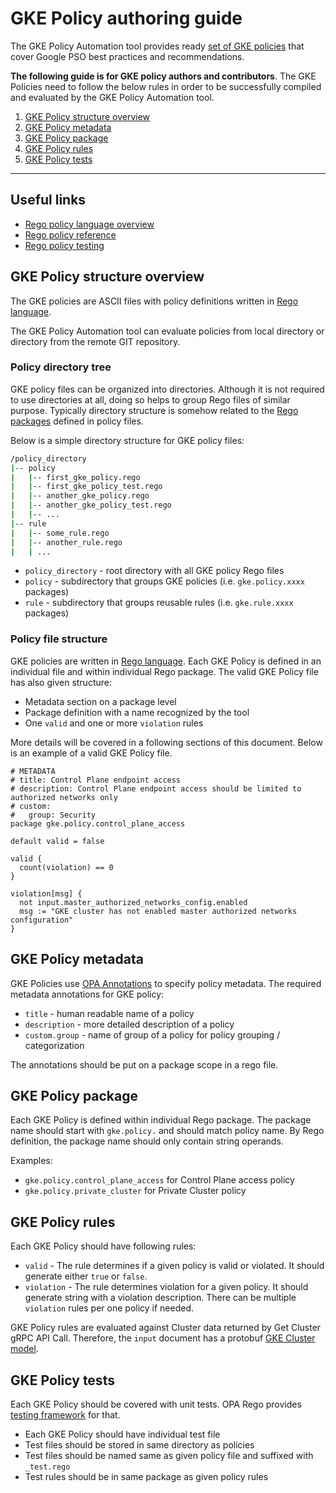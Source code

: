 # GKE Policy authoring guide

The GKE Policy Automation tool provides ready [set of GKE policies](./) that cover Google PSO best practices
and recommendations.

**The following guide is for GKE policy authors and contributors**. The GKE Policies need to follow
the below rules in order to be successfully compiled and evaluated by the GKE Policy Automation tool.

1. [GKE Policy structure overview](#gke-policy-structure-overview)
2. [GKE Policy metadata](#gke-policy-metadata)
3. [GKE Policy package](#gke-policy-package)
4. [GKE Policy rules](#gke-policy-rules)
5. [GKE Policy tests](#gke-policy-tests)

---

## Useful links

* [Rego policy language overview](https://www.openpolicyagent.org/docs/latest/policy-language/)
* [Rego policy reference](https://www.openpolicyagent.org/docs/latest/policy-reference/)
* [Rego policy testing](https://www.openpolicyagent.org/docs/latest/policy-testing/)

## GKE Policy structure overview

The GKE policies are ASCII files with policy definitions written in [Rego language](https://www.openpolicyagent.org/docs/latest/policy-language/).

The GKE Policy Automation tool can evaluate policies from local directory or directory
from the remote GIT repository.

### Policy directory tree

GKE policy files can be organized into directories. Although it is not required to use directories
at all, doing so helps to group Rego files of similar purpose. Typically directory structure is
somehow related to the [Rego packages](https://www.openpolicyagent.org/docs/latest/policy-language/#packages)
defined in policy files.

Below is a simple directory structure for GKE policy files:

```sh
/policy_directory
|-- policy
|   |-- first_gke_policy.rego
|   |-- first_gke_policy_test.rego
|   |-- another_gke_policy.rego
|   |-- another_gke_policy_test.rego
|   |-- ...
|-- rule
|   |-- some_rule.rego 
|   |-- another_rule.rego
|   | ...
```

* `policy_directory` -  root directory with all GKE policy Rego files
* `policy` - subdirectory that groups GKE policies (i.e. `gke.policy.xxxx` packages)
* `rule` - subdirectory that groups reusable rules (i.e. `gke.rule.xxxx` packages)

### Policy file structure

GKE policies are written in [Rego language](https://www.openpolicyagent.org/docs/latest/policy-language/).
Each GKE Policy is defined in an individual file and within individual Rego package. The valid
GKE Policy file has also given structure:

* Metadata section on a package level
* Package definition with a name recognized by the tool
* One `valid` and one or more `violation` rules

More details will be covered in a following sections of this document.
Below is an example of a valid GKE Policy file.

```rego
# METADATA
# title: Control Plane endpoint access
# description: Control Plane endpoint access should be limited to authorized networks only
# custom:
#   group: Security
package gke.policy.control_plane_access

default valid = false

valid {
  count(violation) == 0
}

violation[msg] {
  not input.master_authorized_networks_config.enabled
  msg := "GKE cluster has not enabled master authorized networks configuration" 
}

```

## GKE Policy metadata

GKE Policies use [OPA Annotations](https://www.openpolicyagent.org/docs/latest/annotations/#annotations) to specify
policy metadata. The required metadata annotations for GKE policy:

* `title` - human readable name of a policy
* `description` - more detailed description of a policy
* `custom.group` - name of group of a policy for policy grouping / categorization

The annotations should be put on a package scope in a rego file.

## GKE Policy package

Each GKE Policy is defined within individual Rego package.
The package name should start with `gke.policy.` and should match policy name. By Rego definition,
the package name should only contain string operands.

Examples:

* `gke.policy.control_plane_access` for Control Plane access policy
* `gke.policy.private_cluster` for Private Cluster policy

## GKE Policy rules

Each GKE Policy should have following rules:

* `valid` - The rule determines if a given policy is valid or violated. It should generate either
`true` or `false`.
* `violation` - The rule determines violation for a given policy. It should generate string with a
violation description. There can be multiple `violation` rules per one policy if needed.

GKE Policy rules are evaluated against Cluster data returned by Get Cluster gRPC API Call.
Therefore, the `input` document has a protobuf [GKE Cluster model](https://pkg.go.dev/google.golang.org/genproto/googleapis/container/v1#Cluster).

## GKE Policy tests

Each GKE Policy should be covered with unit tests. OPA Rego provides
[testing framework](https://www.openpolicyagent.org/docs/latest/policy-testing/) for that.

* Each GKE Policy should have individual test file
* Test files should be stored in same directory as policies
* Test files should be named same as given policy file and suffixed with `_test.rego`
* Test rules should be in same package as given policy rules
